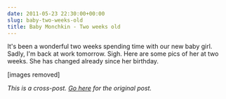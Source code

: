 ```yaml
---
date: 2011-05-23 22:30:00+00:00
slug: baby-two-weeks-old
title: Baby Monchkin - Two weeks old
---
```


It's been a wonderful two weeks spending time with our new baby girl. Sadly, I'm back at work tomorrow. Sigh. Here are some pics of her at two weeks. She has changed already since her birthday.

[images removed]

*This is a cross-post. [Go here](https://aprivateword.wordpress.com/2011/05/23/baby-mia-two-weeks-old/) for the original post.*
